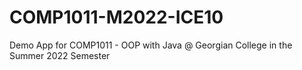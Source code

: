 # COMP1011-M2022-ICE10
Demo App for COMP1011 - OOP with Java @ Georgian College in the Summer 2022 Semester
